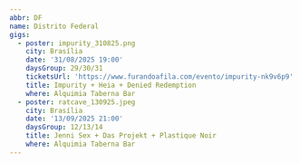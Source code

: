 ```yaml
---
abbr: DF
name: Distrito Federal
gigs:
  - poster: impurity_310825.png
    city: Brasília
    date: '31/08/2025 19:00'
    daysGroup: 29/30/31
    ticketsUrl: 'https://www.furandoafila.com/evento/impurity-nk9v6p9'
    title: Impurity + Heia + Denied Redemption
    where: Alquimia Taberna Bar
  - poster: ratcave_130925.jpeg
    city: Brasília
    date: '13/09/2025 21:00'
    daysGroup: 12/13/14
    title: Jenni Sex + Das Projekt + Plastique Noir
    where: Alquimia Taberna Bar
---
```


